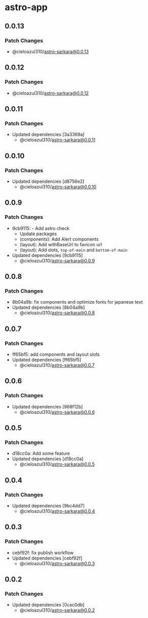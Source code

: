 # astro-app

## 0.0.13

### Patch Changes

- @cieloazul310/astro-sarkara@0.0.13

## 0.0.12

### Patch Changes

- @cieloazul310/astro-sarkara@0.0.12

## 0.0.11

### Patch Changes

- Updated dependencies [3a3369a]
  - @cieloazul310/astro-sarkara@0.0.11

## 0.0.10

### Patch Changes

- Updated dependencies [d8756e2]
  - @cieloazul310/astro-sarkara@0.0.10

## 0.0.9

### Patch Changes

- 9cb9115: - Add astro check
  - Update packages
  - (components): Add Alert components
  - (layout): Add withBaseUrl to favicon url
  - (layout): Add slots, `top-of-main` and `bottom-of-main`
- Updated dependencies [9cb9115]
  - @cieloazul310/astro-sarkara@0.0.9

## 0.0.8

### Patch Changes

- 8b04a9b: fix components and optimize fonts for japanese text
- Updated dependencies [8b04a9b]
  - @cieloazul310/astro-sarkara@0.0.8

## 0.0.7

### Patch Changes

- ff65bf5: add components and layout slots
- Updated dependencies [ff65bf5]
  - @cieloazul310/astro-sarkara@0.0.7

## 0.0.6

### Patch Changes

- Updated dependencies [968f12b]
  - @cieloazul310/astro-sarkara@0.0.6

## 0.0.5

### Patch Changes

- d18cc0a: Add some feature
- Updated dependencies [d18cc0a]
  - @cieloazul310/astro-sarkara@0.0.5

## 0.0.4

### Patch Changes

- Updated dependencies [9bc4dd7]
  - @cieloazul310/astro-sarkara@0.0.4

## 0.0.3

### Patch Changes

- cebf92f: fix publish workflow
- Updated dependencies [cebf92f]
  - @cieloazul310/astro-sarkara@0.0.3

## 0.0.2

### Patch Changes

- Updated dependencies [0cac0db]
  - @cieloazul310/astro-sarkara@0.0.2
